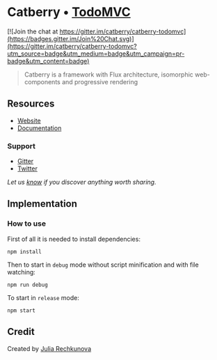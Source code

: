 # Catberry • [TodoMVC](http://todomvc.com)

[![Join the chat at https://gitter.im/catberry/catberry-todomvc](https://badges.gitter.im/Join%20Chat.svg)](https://gitter.im/catberry/catberry-todomvc?utm_source=badge&utm_medium=badge&utm_campaign=pr-badge&utm_content=badge)

> Catberry is a framework with Flux architecture, isomorphic web-components and progressive rendering

## Resources

- [Website](https://github.com/catberry/catberry)
- [Documentation](https://github.com/catberry/catberry/blob/master/docs/index.md)

### Support

- [Gitter](https://gitter.im/catberry/catberry)
- [Twitter](https://twitter.com/catberryjs)

*Let us [know](https://github.com/catberry/catberry/issues) if you discover anything worth sharing.*

## Implementation

### How to use

First of all it is needed to install dependencies:

```
npm install
```

Then to start in `debug` mode without script minification and with file watching:

```
npm run debug
```

To start in `release` mode:

```
npm start
```

## Credit

Created by [Julia Rechkunova](https://twitter.com/jughosta)
